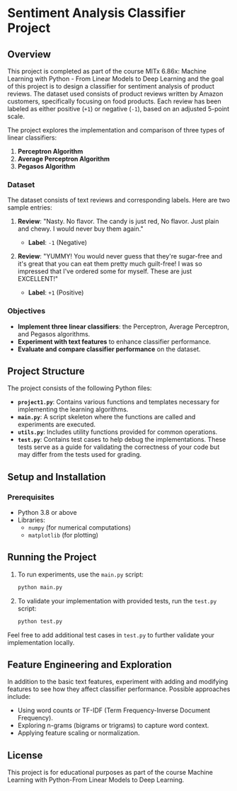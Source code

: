 # Sentiment Analysis Classifier Project

## Overview

This project is completed as part of the course MITx 6.86x: Machine Learning with Python - From Linear Models to Deep Learning and the goal of this project is to design a classifier for sentiment analysis of product reviews. The dataset used consists of product reviews written by Amazon customers, specifically focusing on food products. Each review has been labeled as either positive (`+1`) or negative (`-1`), based on an adjusted 5-point scale.

The project explores the implementation and comparison of three types of linear classifiers:

1. **Perceptron Algorithm**
2. **Average Perceptron Algorithm**
3. **Pegasos Algorithm**

### Dataset

The dataset consists of text reviews and corresponding labels. Here are two sample entries:

1. **Review**: "Nasty. No flavor. The candy is just red, No flavor. Just plain and chewy. I would never buy them again."
   - **Label**: `-1` (Negative)

2. **Review**: "YUMMY! You would never guess that they're sugar-free and it's great that you can eat them pretty much guilt-free! I was so impressed that I've ordered some for myself. These are just EXCELLENT!"
   - **Label**: `+1` (Positive)

### Objectives

- **Implement three linear classifiers**: the Perceptron, Average Perceptron, and Pegasos algorithms.
- **Experiment with text features** to enhance classifier performance.
- **Evaluate and compare classifier performance** on the dataset.

## Project Structure

The project consists of the following Python files:

- **`project1.py`**: Contains various functions and templates necessary for implementing the learning algorithms.
- **`main.py`**: A script skeleton where the functions are called and experiments are executed.
- **`utils.py`**: Includes utility functions provided for common operations.
- **`test.py`**: Contains test cases to help debug the implementations. These tests serve as a guide for validating the correctness of your code but may differ from the tests used for grading.

## Setup and Installation

### Prerequisites

- Python 3.8 or above
- Libraries:
  - `numpy` (for numerical computations)
  - `matplotlib` (for plotting)


## Running the Project

1. To run experiments, use the `main.py` script:
   ```bash
   python main.py
   ```
2. To validate your implementation with provided tests, run the `test.py` script:
   ```bash
   python test.py
   ```

Feel free to add additional test cases in `test.py` to further validate your implementation locally.

## Feature Engineering and Exploration

In addition to the basic text features, experiment with adding and modifying features to see how they affect classifier performance. Possible approaches include:

- Using word counts or TF-IDF (Term Frequency-Inverse Document Frequency).
- Exploring n-grams (bigrams or trigrams) to capture word context.
- Applying feature scaling or normalization.

## License

This project is for educational purposes as part of the course Machine Learning with Python-From Linear Models to Deep Learning. 
